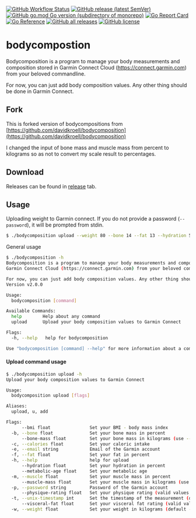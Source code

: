 <p align="center">

[![GitHub Workflow Status](https://img.shields.io/github/workflow/status/lswiderski/bodycomposition/Go%20build%20and%20test)](https://github.com/lswiderski/bodycomposition/actions/workflows/build.yml)
[![GitHub release (latest SemVer)](https://img.shields.io/github/v/release/lswiderski/bodycomposition)](https://github.com/lswiderski/bodycomposition/releases/latest)
[![GitHub go.mod Go version (subdirectory of monorepo)](https://img.shields.io/github/go-mod/go-version/lswiderski/bodycomposition)](https://github.com/lswiderski/bodycomposition/blob/master/go.mod)
[![Go Report Card](https://goreportcard.com/badge/github.com/lswiderski/bodycomposition)](https://goreportcard.com/report/github.com/lswiderski/bodycomposition)
[![Go Reference](https://pkg.go.dev/badge/github.com/lswiderski/bodycomposition.svg)](https://pkg.go.dev/github.com/lswiderski/bodycomposition)
[![GitHub all releases](https://img.shields.io/github/downloads/lswiderski/bodycomposition/total?color=orange)](https://github.com/lswiderski/bodycomposition/releases)
[![GitHub license](https://img.shields.io/github/license/lswiderski/bodycomposition)](https://github.com/lswiderski/bodycomposition/blob/master/LICENSE)

</p>

# bodycompostion
Bodycomposition is a program to manage your body measurements and composition stored in
Garmin Connect Cloud (https://connect.garmin.com) from your beloved commandline.

For now, you can just add body composition values. Any other thing should be done in Garmin Connect.

## Fork
This is forked version of bodycompositions from [https://github.com/davidkroell/bodycomposition](https://github.com/davidkroell/bodycomposition)

I changed the input of bone mass and muscle mass from percent to kilograms so as not to convert my scale result to percentages.

## Download
Releases can be found in [release](https://github.com/lswiderski/bodycomposition/releases) tab.


## Usage

Uploading weight to Garmin connect. If you do not provide a password (`--password`), it will be prompted from stdin.
```bash
$ ./bodycomposition upload --weight 80 --bone 14 --fat 13 --hydration 58 --muscle 42 --email john.doe@mail.com
```

General usage
```bash
$ ./bodycomposition -h
Bodycomposition is a program to manage your body measurements and composition stored in
Garmin Connect Cloud (https://connect.garmin.com) from your beloved commandline.

For now, you can just add body composition values. Any other thing should be done in Garmin Connect.
Version v2.0.0

Usage:
  bodycomposition [command]

Available Commands:
  help        Help about any command
  upload      Upload your body composition values to Garmin Connect

Flags:
  -h, --help   help for bodycomposition

Use "bodycomposition [command] --help" for more information about a command.
```

#### Upload command usage

```bash
$ ./bodycomposition upload -h
Upload your body composition values to Garmin Connect

Usage:
  bodycomposition upload [flags]

Aliases:
  upload, u, add

Flags:
      --bmi float               Set your BMI - body mass index
  -b, --bone float              Set your bone mass in percent
      --bone-mass float         Set your bone mass in kilograms (use --bone or --bone-mass)
  -c, --calories float          Set your caloric intake
  -e, --email string            Email of the Garmin account
  -f, --fat float               Set your fat in percent
  -h, --help                    help for upload
      --hydration float         Set your hydration in percent
      --metabolic-age float     Set your metabolic age
  -m, --muscle float            Set your muscle mass in percent
      --muscle-mass float       Set your muscle mass in kilograms (use -muscle or --muscle-mass)
  -p, --password string         Password of the Garmin account
      --physique-rating float   Set your physique rating (valid values: 1-9)
  -t, --unix-timestamp int      Set the timestamp of the measurement (default -1)
      --visceral-fat float      Set your visceral fat rating (valid values: 1-60)
  -w, --weight float            Set your weight in kilograms (default -1)
```
